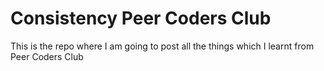 # Consistency Peer Coders Club
<p>This is the repo where I am going to post all the things which I learnt from Peer Coders Club</p>
